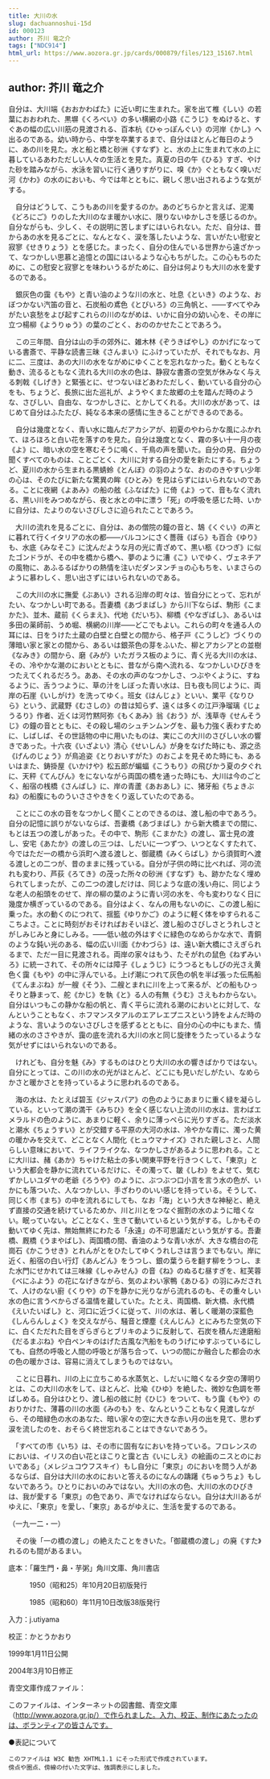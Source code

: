 ```yaml
---
title: 大川の水
slug: dachuannoshui-15d
id: 000123
author: 芥川 竜之介
tags: ["NDC914"]
html_url: https://www.aozora.gr.jp/cards/000879/files/123_15167.html
---
```


## author: 芥川 竜之介

自分は、大川端《おおかわばた》に近い町に生まれた。家を出て椎《しい》の若葉におおわれた、黒塀《くろべい》の多い横網の小路《こうじ》をぬけると、すぐあの幅の広い川筋の見渡される、百本杭《ひゃっぽんぐい》の河岸《かし》へ出るのである。幼い時から、中学を卒業するまで、自分はほとんど毎日のように、あの川を見た。水と船と橋と砂洲《すなず》と、水の上に生まれて水の上に暮しているあわただしい人々の生活とを見た。真夏の日の午《ひる》すぎ、やけた砂を踏みながら、水泳を習いに行く通りすがりに、嗅《か》ぐともなく嗅いだ河《かわ》の水のにおいも、今では年とともに、親しく思い出されるような気がする。

　自分はどうして、こうもあの川を愛するのか。あのどちらかと言えば、泥濁《どろにご》りのした大川のなま暖かい水に、限りないゆかしさを感じるのか。自分ながらも、少しく、その説明に苦しまずにはいられない。ただ、自分は、昔からあの水を見るごとに、なんとなく、涙を落したいような、言いがたい慰安と寂寥《せきりょう》とを感じた。まったく、自分の住んでいる世界から遠ざかって、なつかしい思慕と追憶との国にはいるような心もちがした。この心もちのために、この慰安と寂寥とを味わいうるがために、自分は何よりも大川の水を愛するのである。

　銀灰色の靄《もや》と青い油のような川の水と、吐息《といき》のような、おぼつかない汽笛の音と、石炭船の鳶色《とびいろ》の三角帆と、――すべてやみがたい哀愁をよび起すこれらの川のながめは、いかに自分の幼い心を、その岸に立つ楊柳《ようりゅう》の葉のごとく、おののかせたことであろう。

　この三年間、自分は山の手の郊外に、雑木林《ぞうきばやし》のかげになっている書斎で、平静な読書三昧《さんまい》にふけっていたが、それでもなお、月に二、三度は、あの大川の水をながめにゆくことを忘れなかった。動くともなく動き、流るるともなく流れる大川の水の色は、静寂な書斎の空気が休みなく与える刺戟《しげき》と緊張とに、せつないほどあわただしく、動いている自分の心をも、ちょうど、長旅に出た巡礼が、ようやくまた故郷の土を踏んだ時のような、さびしい、自由な、なつかしさに、とかしてくれる。大川の水があって、はじめて自分はふたたび、純なる本来の感情に生きることができるのである。

　自分は幾度となく、青い水に臨んだアカシアが、初夏のやわらかな風にふかれて、ほろほろと白い花を落すのを見た。自分は幾度となく、霧の多い十一月の夜《よ》に、暗い水の空を寒むそうに鳴く、千鳥の声を聞いた。自分の見、自分の聞くすべてのものは、ことごとく、大川に対する自分の愛を新たにする。ちょうど、夏川の水から生まれる黒蜻蛉《とんぼ》の羽のような、おののきやすい少年の心は、そのたびに新たな驚異の眸《ひとみ》を見はらずにはいられないのである。ことに夜網《よあみ》の船の舷《ふなばた》に倚《よ》って、音もなく流れる、黒い川をみつめながら、夜と水との中に漂う「死」の呼吸を感じた時、いかに自分は、たよりのないさびしさに迫られたことであろう。

　大川の流れを見るごとに、自分は、あの僧院の鐘の音と、鵠《くぐい》の声とに暮れて行くイタリアの水の都――バルコンにさく薔薇《ばら》も百合《ゆり》も、水底《みなそこ》に沈んだような月の光に青ざめて、黒い柩《ひつぎ》に似たゴンドラが、その中を橋から橋へ、夢のように漕《こ》いでゆく、ヴェネチアの風物に、あふるるばかりの熱情を注いだダンヌンチョの心もちを、いまさらのように慕わしく、思い出さずにはいられないのである。



　この大川の水に撫愛《ぶあい》される沿岸の町々は、皆自分にとって、忘れがたい、なつかしい町である。吾妻橋《あづまばし》から川下ならば、駒形《こまかた》、並木、蔵前《くらまえ》、代地《だいち》、柳橋《やなぎばし》、あるいは多田の薬師前、うめ堀、横網の川岸――どこでもよい。これらの町々を通る人の耳には、日をうけた土蔵の白壁と白壁との間から、格子戸《こうしど》づくりの薄暗い家と家との間から、あるいは銀茶色の芽をふいた、柳とアカシアとの並樹《なみき》の間から、磨《みが》いたガラス板のように、青く光る大川の水は、その、冷やかな潮のにおいとともに、昔ながら南へ流れる、なつかしいひびきをつたえてくれるだろう。ああ、その水の声のなつかしさ、つぶやくように、すねるように、舌うつように、草の汁をしぼった青い水は、日も夜も同じように、両岸の石崖《いしがけ》を洗ってゆく。班女《はんじょ》といい、業平《なりひら》という、武蔵野《むさしの》の昔は知らず、遠くは多くの江戸浄瑠璃《じょうるり》作者、近くは河竹黙阿弥《もくあみ》翁《おう》が、浅草寺《せんそうじ》の鐘の音とともに、その殺し場のシュチンムングを、最も力強く表わすために、しばしば、その世話物の中に用いたものは、実にこの大川のさびしい水の響きであった。十六夜《いざよい》清心《せいしん》が身をなげた時にも、源之丞《げんのじょう》が鳥追姿《とりおいすがた》のおこよを見そめた時にも、あるいはまた、鋳掛屋《いかけや》松五郎が蝙蝠《こうもり》の飛びかう夏の夕ぐれに、天秤《てんびん》をにないながら両国の橋を通った時にも、大川は今のごとく、船宿の桟橋《さんばし》に、岸の青蘆《あおあし》に、猪牙船《ちょきぶね》の船腹にものういささやきをくり返していたのである。

　ことにこの水の音をなつかしく聞くことのできるのは、渡し船の中であろう。自分の記憶に誤りがないならば、吾妻橋《あづまばし》から新大橋までの間に、もとは五つの渡しがあった。その中で、駒形《こまかた》の渡し、富士見の渡し、安宅《あたか》の渡しの三つは、しだいに一つずつ、いつとなくすたれて、今ではただ一の橋から浜町へ渡る渡しと、御蔵橋《みくらばし》から須賀町へ渡る渡しとの二つが、昔のままに残っている。自分が子供の時に比べれば、河の流れも変わり、芦荻《ろてき》の茂った所々の砂洲《すなず》も、跡かたなく埋められてしまったが、この二つの渡しだけは、同じような底の浅い舟に、同じような老人の船頭をのせて、岸の柳の葉のように青い河の水を、今も変わりなく日に幾度か横ぎっているのである。自分はよく、なんの用もないのに、この渡し船に乗った。水の動くのにつれて、揺籃《ゆりかご》のように軽く体をゆすられるここちよさ。ことに時刻がおそければおそいほど、渡し船のさびしさとうれしさとがしみじみと身にしみる。――低い舷の外はすぐに緑色のなめらかな水で、青銅のような鈍い光のある、幅の広い川面《かわづら》は、遠い新大橋にさえぎられるまで、ただ一目に見渡される。両岸の家々はもう、たそがれの鼠色《ねずみいろ》に統一されて、その所々には障子《しょうじ》にうつるともしびの光さえ黄色く靄《もや》の中に浮んでいる。上げ潮につれて灰色の帆を半ば張った伝馬船《てんまぶね》が一艘《そう》、二艘とまれに川を上って来るが、どの船もひっそりと静まって、舵《かじ》を執《と》る人の有無《うむ》さえもわからない。自分はいつもこの静かな船の帆と、青く平らに流れる潮のにおいとに対して、なんということもなく、ホフマンスタアルのエアレエプニスという詩をよんだ時のような、言いようのないさびしさを感ずるとともに、自分の心の中にもまた、情緒の水のささやきが、靄の底を流れる大川の水と同じ旋律をうたっているような気がせずにはいられないのである。



　けれども、自分を魅《み》するものはひとり大川の水の響きばかりではない。自分にとっては、この川の水の光がほとんど、どこにも見いだしがたい、なめらかさと暖かさとを持っているように思われるのである。

　海の水は、たとえば碧玉《ジャスパア》の色のようにあまりに重く緑を凝らしている。といって潮の満干《みちひ》を全く感じない上流の川の水は、言わばエメラルドの色のように、あまりに軽く、余りに薄っぺらに光りすぎる。ただ淡水と潮水《ちょうすい》とが交錯する平原の大河の水は、冷やかな青に、濁った黄の暖かみを交えて、どことなく人間化《ヒュウマナイズ》された親しさと、人間らしい意味において、ライフライクな、なつかしさがあるように思われる。ことに大川は、赭《あか》ちゃけた粘土の多い関東平野を行きつくして、「東京」という大都会を静かに流れているだけに、その濁って、皺《しわ》をよせて、気むずかしいユダヤの老爺《ろうや》のように、ぶつぶつ口小言を言う水の色が、いかにも落ついた、人なつかしい、手ざわりのいい感じを持っている。そうして、同じく市《まち》の中を流れるにしても、なお「海」という大きな神秘と、絶えず直接の交通を続けているためか、川と川とをつなぐ掘割の水のように暗くない。眠っていない。どことなく、生きて動いているという気がする。しかもその動いてゆく先は、無始無終にわたる「永遠」の不可思議だという気がする。吾妻橋、厩橋《うまやばし》、両国橋の間、香油のような青い水が、大きな橋台の花崗石《かこうせき》とれんがとをひたしてゆくうれしさは言うまでもない。岸に近く、船宿の白い行灯《あんどん》をうつし、銀の葉うらを翻す柳をうつし、また水門にせかれては三味線《しゃみせん》の音《ね》のぬるむ昼すぎを、紅芙蓉《べにふよう》の花になげきながら、気のよわい家鴨《あひる》の羽にみだされて、人けのない廚《くりや》の下を静かに光りながら流れるのも、その重々しい水の色に言うべからざる温情を蔵していた。たとえ、両国橋、新大橋、永代橋《えいたいばし》と、河口に近づくに従って、川の水は、著しく暖潮の深藍色《しんらんしょく》を交えながら、騒音と煙塵《えんじん》とにみちた空気の下に、白くただれた目をぎらぎらとブリキのように反射して、石炭を積んだ達磨船《だるまぶね》や白ペンキのはげた古風な汽船をものうげにゆすぶっているにしても、自然の呼吸と人間の呼吸とが落ち合って、いつの間にか融合した都会の水の色の暖かさは、容易に消えてしまうものではない。

　ことに日暮れ、川の上に立ちこめる水蒸気と、しだいに暗くなる夕空の薄明りとは、この大川の水をして、ほとんど、比喩《ひゆ》を絶した、微妙な色調を帯ばしめる。自分はひとり、渡し船の舷に肘《ひじ》をついて、もう靄《もや》のおりかけた、薄暮の川の水面《みのも》を、なんということもなく見渡しながら、その暗緑色の水のあなた、暗い家々の空に大きな赤い月の出を見て、思わず涙を流したのを、おそらく終世忘れることはできないであろう。

　「すべての市《いち》は、その市に固有なにおいを持っている。フロレンスのにおいは、イリスの白い花とほこりと靄と古《いにしえ》の絵画のニスとのにおいである」（メレジュコウフスキイ）もし自分に「東京」のにおいを問う人があるならば、自分は大川の水のにおいと答えるのになんの躊躇《ちゅうちょ》もしないであろう。ひとりにおいのみではない。大川の水の色、大川の水のひびきは、我が愛する「東京」の色であり、声でなければならない。自分は大川あるがゆえに、「東京」を愛し、「東京」あるがゆえに、生活を愛するのである。

（一九一二・一）


　その後「一の橋の渡し」の絶えたことをきいた。「御蔵橋の渡し」の廃《すた》れるのも間があるまい。















底本：「羅生門・鼻・芋粥」角川文庫、角川書店


　　　1950（昭和25）年10月20日初版発行

　　　1985（昭和60）年11月10日改版38版発行

入力：j.utiyama

校正：かとうかおり

1999年1月11日公開

2004年3月10日修正

青空文庫作成ファイル：

このファイルは、インターネットの図書館、青空文庫（http://www.aozora.gr.jp/）で作られました。入力、校正、制作にあたったのは、ボランティアの皆さんです。











●表記について


	このファイルは W3C 勧告 XHTML1.1 にそった形式で作成されています。
	傍点や圏点、傍線の付いた文字は、強調表示にしました。